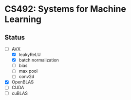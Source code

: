 # CS492: Systems for Machine Learning

## Status

- [ ] AVX
  - [x] leakyReLU
  - [x] batch normalization
  - [ ] bias
  - [ ] max pool
  - [ ] conv2d
- [x] OpenBLAS
- [ ] CUDA
- [ ] cuBLAS
